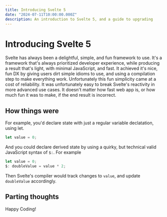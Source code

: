 ```yaml
---
title: Introducing Svelte 5
date: "2024-07-11T10:00:00.000Z"
description: An introduction to Svelte 5, and a guide to upgrading
---
```


# Introducing Svelte 5

Svelte has always been a delightful, simple, and fun framework to use. It's a framework that's always prioritized developer experience, while producing a result that's light, with minimal JavaScript, and fast. It achieved it's nice, fun DX by giving users dirt simple idioms to use, and using a compilation step to make everything work. Unfortunately this fun simplicity came at a cost of reliability. It was unfortunately easy to break Svelte's reactivity in more advanced use cases. It doesn't matter how fast web app is, or how much fun it was to make, if the end result is incorrect.

## How things were

For example, you'd declare state with just a regular variable declatation, using let.

```ts
let value = 0;
```

And you could declare derived state by using a quirky, but technical valid JavaScript syntax of `$:`. For example

```ts
let value = 0;
$: doubleValue = value * 2;
```

Then Svelte's compiler would track changes to `value`, and update `doubleValue` accordingly.

## Parting thoughts

Happy Coding!
